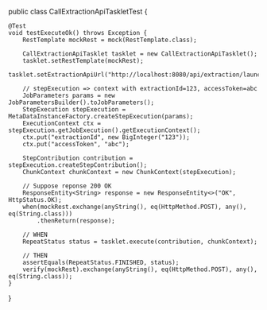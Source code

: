 public class CallExtractionApiTaskletTest {

    @Test
    void testExecuteOk() throws Exception {
        RestTemplate mockRest = mock(RestTemplate.class);

        CallExtractionApiTasklet tasklet = new CallExtractionApiTasklet();
        tasklet.setRestTemplate(mockRest);
        tasklet.setExtractionApiUrl("http://localhost:8080/api/extraction/launch");

        // stepExecution => context with extractionId=123, accessToken=abc
        JobParameters params = new JobParametersBuilder().toJobParameters();
        StepExecution stepExecution = MetaDataInstanceFactory.createStepExecution(params);
        ExecutionContext ctx = stepExecution.getJobExecution().getExecutionContext();
        ctx.put("extractionId", new BigInteger("123"));
        ctx.put("accessToken", "abc");

        StepContribution contribution = stepExecution.createStepContribution();
        ChunkContext chunkContext = new ChunkContext(stepExecution);

        // Suppose reponse 200 OK
        ResponseEntity<String> response = new ResponseEntity<>("OK", HttpStatus.OK);
        when(mockRest.exchange(anyString(), eq(HttpMethod.POST), any(), eq(String.class)))
            .thenReturn(response);

        // WHEN
        RepeatStatus status = tasklet.execute(contribution, chunkContext);

        // THEN
        assertEquals(RepeatStatus.FINISHED, status);
        verify(mockRest).exchange(anyString(), eq(HttpMethod.POST), any(), eq(String.class));
    }
}
